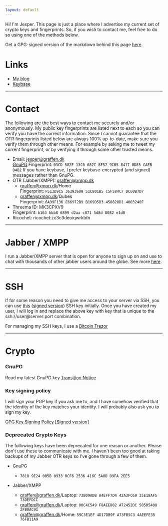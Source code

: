 ```yaml
---
layout: default
---
```


Hi! I'm Jesper. This page is just a place where I advertise my current set of crypto keys and fingerprints. So, if you wish to contact me, feel free to do so using one of the methods below. 

Get a GPG-signed version of the markdown behind this page [here](index.md.asc).

# Links

* [My blog][blog]
* [Keybase][keybase]

---

# Contact

The following are the best ways to contact me securely and/or anonymously. My public key fingerprints are listed next to each so you can verify you have the correct information.
Since I cannot guarantee that the OTR fingerprints listed below are always 100% up-to-date, make sure you verify them through other means. For example by asking me to tweet
my current fingerprint, or by verifying it through some other trusted means.

* Email: [jesper@graffen.dk][email]  
[GnuPG][graffen.asc] Fingerprint:  `03CD 582F 13C0 682C 8F52 9C05 8417 0D85 CAEB D4B2`
If you have keybase, I prefer keybase-encrypted (and signed) messages rather than GnuPG.   
* OTR (Jabber/XMPP): [graffen@xmpp.dk][graffen@xmpp.dk]
  * graffen@xmpp.dk/Home  
    Fingerprint: `F513D9C5 36393609 51C801B5 C5F584C7 DC60B7D7`
  * graffen@xmpp.dk/Qubes  
    Fingerprint: `6A99F136 E66972B9 B169D5B3 458828D1 4003240F`
* Threema ID: MK3CPXV9  
  Fingerprint: `b163 bbb8 6899 d2aa c871 5d8d 8082 e1d0`
* Ricochet: ricochet:zc3c3deoiqwrktdn

---

# Jabber / XMPP
I run a Jabber/XMPP server that is open for anyone to sign up on and use to chat with thousands of other jabber users around the globe. See more [here][xmpp.dk].

---

# SSH
If for some reason you need to give me access to your server via SSH, you can use [this][sshkey] ([signed version][sshkey_signed]) SSH key initially. 
Once you have created my user, I will log in and replace the above key with key that is unique to the ssh://user@server:port combination.

For managing my SSH keys, I use a [Bitcoin Trezor][bitcointrezor] 

---

# Crypto

### GnuPG
Read my latest GnuPG key [Transition Notice][transitionnotice]

### Key signing policy
I will sign your PGP key if you ask me to, and I have somehow verified that the identity of the key matches your
identity. I will probably also ask you to sign my key. 

[GPG Key Signing Policy][keysigningpolicy] [[Signed version]](keysigning/policy/index.md.asc) 

### Deprecated Crypto Keys
The following keys have been deprecated for one reason or another. Please don't use these to communicate with me. I haven't been too good at taking backups of my Jabber OTR keys so I've gone through a few of them. 


* GnuPG
  * `7818 9E24 005B 0933 0CF6 2536 416C 5A0D D9FA 2EE5`

* Jabber/XMPP
  * graffen@graffen.dk/Laptop: `73B09ADB A4EFF7D4 42A3FC69 35E18AF5 73DEFDCC`
  * graffen@graffen.dk/Laptop: `00C4C549 F8AEE802 A72452DC 50505408 2FB0AC91`
  * graffen@graffen.dk/Home: `59C3E1EF 4D17DB9F A73FB5C3 4AEEFE35 76FB11A9`

[blog]:https://blog.graffen.dk
[keybase]:https://keybase.io/graffen/
[graffen.asc]:graffen.asc
[xmpp.dk]:https://xmpp.dk
[graffen@xmpp.dk]:xmpp://graffen@xmpp.dk
[email]:mailto:jesper@graffen.dk
[sshkey]:graffen-ssh-key.txt
[sshkey_signed]:graffen-ssh-key.txt.asc
[bitcointrezor]:https://bitcointrezor.com
[transitionnotice]:transition-notice.html
[keysigningpolicy]:keysigning/policy/index.html
